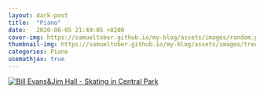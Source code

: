 ```yaml
---
layout: dark-post
title:  "Piano"
date:   2020-06-05 21:49:05 +0200
cover-img: https://samueltober.github.io/my-blog/assets/images/random.png
thumbnail-img: https://samueltober.github.io/my-blog/assets/images/tree.png
categories: Piano
usemathjax: true
---
```


[![Bill Evans&Jim Hall - Skating in Central Park](https://img.youtube.com/vi/gv2l1PMfVek/0.jpg)](https://www.youtube.com/watch?v=gv2l1PMfVek)
